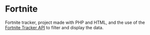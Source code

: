 # Fortnite
 
Fortnite tracker, project made with PHP and HTML, and the use of the [Fortnite Tracker API](https://tracker.gg/developers/docs/titles/fortnitepr) to filter and display the data.
